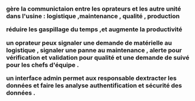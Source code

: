 <h3>gère la communictaion entre les oprateurs et les autre unité dans l'usine : logistique ,maintenance , qualité , production  

réduire les gaspillage du temps ,et augmente la productivité 

un oprateur   peux  signaler une demande de matérielle au logistique ,  signaler une panne au maintenance , alerte pour vérification et validation pour qualité  et une demande de suivé pour les chefs d'équipe .

un interface   admin  permet aux responsable   dextracter les données  et faire les analyse 
authentification et sécurité des données . </h3>


